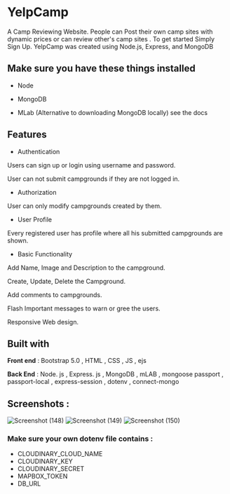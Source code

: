 
# YelpCamp

A Camp Reviewing Website. People can Post their own camp sites with dynamic prices or can review other's camp sites . To get started Simply Sign Up. YelpCamp was created using Node.js, Express, and MongoDB

## Make sure you have these things installed

- Node

- MongoDB

- MLab (Alternative to downloading MongoDB locally) see the docs

## Features

- Authentication

Users can sign up or login using username and password.

User can not submit campgrounds if they are not logged in.

- Authorization

User can only modify campgrounds created by them.

- User Profile

Every registered user has profile where all his submitted campgrounds are shown.

- Basic Functionality

Add Name, Image and Description to the campground.

Create, Update, Delete the Campground.

Add comments to campgrounds.

Flash Important messages to warn or gree the users.

Responsive Web design.

## Built with
**Front end** : Bootstrap 5.0 ,  HTML , CSS , JS , ejs

**Back End** : Node. js , Express. js , MongoDB , mLAB , mongoose 
passport , passport-local , express-session , dotenv , connect-mongo

## Screenshots :
![Screenshot (148)](https://user-images.githubusercontent.com/88723277/203745530-3d78d2a7-7ab5-4148-9a18-5e5ce7249eae.png)
![Screenshot (149)](https://user-images.githubusercontent.com/88723277/203745537-470cd895-d94f-4e62-9ec7-9942734117d0.png)
![Screenshot (150)](https://user-images.githubusercontent.com/88723277/203745544-f4b16a6b-0903-496a-8789-99378bb0b6ff.png)

### Make sure your own dotenv file contains :

- CLOUDINARY_CLOUD_NAME 
- CLOUDINARY_KEY 
- CLOUDINARY_SECRET 
- MAPBOX_TOKEN 
- DB_URL
